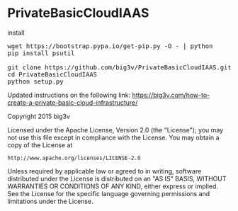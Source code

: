 # PrivateBasicCloudIAAS

install

<pre>
wget https://bootstrap.pypa.io/get-pip.py -O - | python
pip install psutil

git clone https://github.com/big3v/PrivateBasicCloudIAAS.git
cd PrivateBasicCloudIAAS
python setup.py
</pre>



Updated instructions on the following link:
https://big3v.com/how-to-create-a-private-basic-cloud-infrastructure/


Copyright 2015 big3v

Licensed under the Apache License, Version 2.0 (the "License");
you may not use this file except in compliance with the License.
You may obtain a copy of the License at

    http://www.apache.org/licenses/LICENSE-2.0

Unless required by applicable law or agreed to in writing, software
distributed under the License is distributed on an "AS IS" BASIS,
WITHOUT WARRANTIES OR CONDITIONS OF ANY KIND, either express or implied.
See the License for the specific language governing permissions and
limitations under the License.
